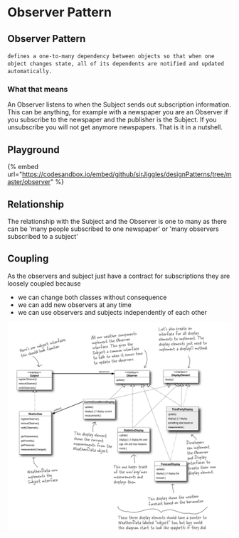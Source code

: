 # Observer Pattern

## Observer Pattern

`defines a one-to-many dependency between objects so that when one object changes state, all of its dependents are notified and updated automatically.`

### What that means

An Observer listens to when the Subject sends out subscription information. This can be anything, for example with a newspaper you are an Observer if you subscribe to the newspaper and the publisher is the Subject. If you unsubscribe you will not get anymore newspapers. That is it in a nutshell.

## Playground

{% embed url="https://codesandbox.io/embed/github/sirJiggles/designPatterns/tree/master/observer" %}

## Relationship

The relationship with the Subject and the Observer is one to many as there can be 'many people subscribed to one newspaper' or 'many observers subscribed to a subject'

## Coupling

As the observers and subject just have a contract for subscriptions they are loosely coupled because

* we can change both classes without consequence
* we can add new observers at any time
* we can use observers and subjects independently of each other

![](.gitbook/assets/class-diagram%20%281%29.png)

